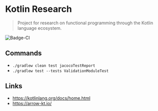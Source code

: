 # Kotlin Research

> Project for research on functional programming through the Kotlin language ecosystem.

![Badge-CI]

## Commands

- ```./gradlew clean test jacocoTestReport```
- ```./gradlew test --tests ValidationModuleTest```

## Links
- https://kotlinlang.org/docs/home.html
- https://arrow-kt.io/

[Badge-CI]: https://github.com/butcherless/kotlin-research/actions/workflows/kotlin-ci.yml/badge.svg